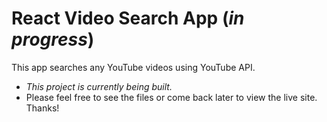 # React Video Search App (_in progress_)

This app searches any YouTube videos using YouTube API.

- _This project is currently being built._
- Please feel free to see the files or come back later to view the live site. Thanks!

<!-- ## Available Scripts

In the project directory, you can run:

### `npm start`

Runs the app in the development mode.\
Open [http://localhost:3000](http://localhost:3000) to view it in the browser.

The page will reload if you make edits.\
You will also see any lint errors in the console. -->

